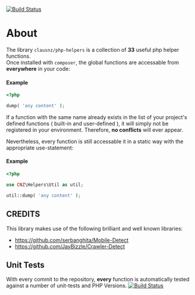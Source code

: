 [![Build Status](https://travis-ci.org/clausnz/php-helpers.svg?branch=master)](https://travis-ci.org/clausnz/php-helpers)

# About

The library `clausnz/php-helpers`  is a collection of **33** useful php helper functions.  
Once installed with `composer`, the global functions are accessable from **everywhere** in your code:

#### Example
```php
<?php

dump( 'any content' );
```

If a function with the same name already exists in the list of your project's defined functions ( built-in and user-defined ), it will simply not be registered in your environment. Therefore, **no conflicts** will ever appear.  

Nevertheless, every function is still accessable it in a static way with the appropriate use-statement:

#### Example
```php
<?php

use CNZ\Helpers\Util as util;

util::dump( 'any content' );
```

## CREDITS

This library makes use of the following brilliant and well known libraries:

- https://github.com/serbanghita/Mobile-Detect
- https://github.com/JayBizzle/Crawler-Detect

## Unit Tests

With every commit to the repository, **every** function is automatically tested against a number of unit-tests and PHP Versions. 
[![Build Status](https://travis-ci.org/clausnz/php-helpers.svg?branch=master)](https://travis-ci.org/clausnz/php-helpers)
